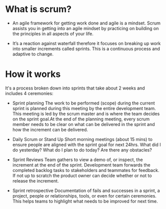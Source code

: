 # What is scrum?

- An agile framework for getting work done and agile is a mindset. Scrum assists you in getting into an agile   mindset by practicing on building on the principles in all aspects of your life.

- It’s a reaction against waterfall therefore it focuses on breaking up work into smaller increments called sprints. This is a continuous process and adaptive to change.


# How it works
It's a process broken down into sprints that take about 2 weeks and includes 4 ceremonies:

* Sprint planning
The work to be performed (scope) during the current sprint is planned during this meeting by the entire development team. This meeting is led by the scrum master and is where the team decides on the sprint goal.At the end of the planning meeting, every scrum member needs to be clear on what can be delivered in the sprint and how the increment can be delivered.

* Daily Scrum or Stand Up
Short morning meetings (about 15 mins) to ensure people are aligned with the sprint goal for next 24hrs. 
What did I do yesterday?
 What do I plan to do today?
 Are there any obstacles?

* Sprint Reviews
Team gathers to view a demo of, or inspect, the increment at the end of the sprint. Development team forwards the completed backlog tasks to stakeholders and teammates for feedback. If not up to scratch the product owner can decide whether or not to release the increment.

* Sprint retrospective
Documentation of fails and successes in a sprint, a project, people or relationships, tools, or even for certain ceremonies. This helps teams to highlight what needs to be improved for next time.






<!-- ## Welcome to GitHub Pages

You can use the [editor on GitHub](https://github.com/Ewutarek/my-website-about-scrum/edit/master/README.md) to maintain and preview the content for your website in Markdown files.

Whenever you commit to this repository, GitHub Pages will run [Jekyll](https://jekyllrb.com/) to rebuild the pages in your site, from the content in your Markdown files.

### Markdown

Markdown is a lightweight and easy-to-use syntax for styling your writing. It includes conventions for

```markdown
Syntax highlighted code block

# Header 1
## Header 2
### Header 3

- Bulleted
- List

1. Numbered
2. List

**Bold** and _Italic_ and `Code` text

[Link](url) and ![Image](src)
```

For more details see [GitHub Flavored Markdown](https://guides.github.com/features/mastering-markdown/).

### Jekyll Themes

Your Pages site will use the layout and styles from the Jekyll theme you have selected in your [repository settings](https://github.com/Ewutarek/my-website-about-scrum/settings). The name of this theme is saved in the Jekyll `_config.yml` configuration file.

### Support or Contact

Having trouble with Pages? Check out our [documentation](https://help.github.com/categories/github-pages-basics/) or [contact support](https://github.com/contact) and we’ll help you sort it out. -->
